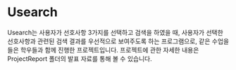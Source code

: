 # Usearch

Usearch는 사용자가 선호사항 3가지를 선택하고 검색을 하였을 때, 사용자가 선택한 선호사항과 관련된 검색 결과를 우선적으로 보여주도록 하는 프로그램으로, 같은 수업을 들은 학우들과 함께 진행한 프로젝트입니다. 
프로젝트에 관한 자세한 내용은 ProjectReport 폴더의 발표 자료를 통해 볼 수 있습니다.
